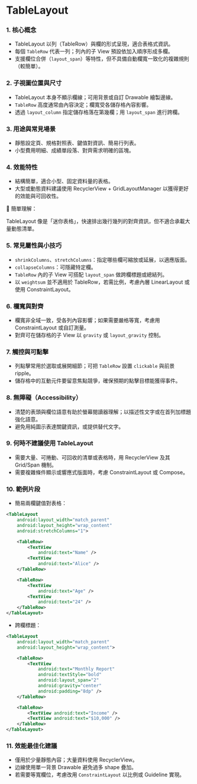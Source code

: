 # TableLayout

### 1. 核心概念

- TableLayout 以列（TableRow）與欄的形式呈現，適合表格式資訊。
- 每個 `TableRow` 代表一列；列內的子 View 預設依加入順序形成多欄。
- 支援欄位合併（`layout_span`）等特性，但不具備自動欄寬一致化的複雜規則（較簡單）。

### 2. 子視圖位置與尺寸

- TableLayout 本身不顯示欄線；可用背景或自訂 Drawable 繪製邊線。
- `TableRow` 高度通常由內容決定；欄寬受各儲存格內容影響。
- 透過 `layout_column` 指定儲存格落在第幾欄；用 `layout_span` 進行跨欄。

### 3. 用途與常見場景

- 靜態設定頁、規格對照表、鍵值對資訊、簡易行列表。
- 小型費用明細、成績單段落、對齊需求明確的區塊。

### 4. 效能特性

- 結構簡單，適合小型、固定資料量的表格。
- 大型或動態資料建議使用 RecyclerView + GridLayoutManager 以獲得更好的效能與可回收性。

📌 簡單理解：

TableLayout 像是「迷你表格」，快速排出幾行幾列的對齊資訊，但不適合承載大量動態清單。

### 5. 常見屬性與小技巧

- `shrinkColumns`、`stretchColumns`：指定哪些欄可縮放或延展，以適應版面。
- `collapseColumns`：可隱藏特定欄。
- `TableRow` 內的子 View 可搭配 `layout_span` 做跨欄標題或總結列。
- 以 `weightsum` 並不適用於 TableRow，若需比例，考慮內層 LinearLayout 或使用 ConstraintLayout。

### 6. 欄寬與對齊

- 欄寬非全域一致，受各列內容影響；如果需要嚴格等寬，考慮用 ConstraintLayout 或自訂測量。
- 對齊可在儲存格的子 View 以 `gravity` 或 `layout_gravity` 控制。

### 7. 觸控與可點擊

- 列點擊常用於選取或展開細節；可把 `TableRow` 設置 `clickable` 與前景 ripple。
- 儲存格中的互動元件要留意焦點競爭，確保預期的點擊目標能獲得事件。

### 8. 無障礙（Accessibility）

- 清楚的表頭與欄位語意有助於螢幕閱讀器理解；以描述性文字或在首列加標題強化語意。
- 避免用純圖示表達關鍵資訊，或提供替代文字。

### 9. 何時不建議使用 TableLayout

- 需要大量、可捲動、可回收的清單或表格時，用 RecyclerView 及其 Grid/Span 機制。
- 需要複雜條件顯示或響應式版面時，考慮 ConstraintLayout 或 Compose。

### 10. 範例片段

- 簡易兩欄鍵值對表格：

```xml
<TableLayout
    android:layout_width="match_parent"
    android:layout_height="wrap_content"
    android:stretchColumns="1">

    <TableRow>
        <TextView
            android:text="Name" />
        <TextView
            android:text="Alice" />
    </TableRow>

    <TableRow>
        <TextView
            android:text="Age" />
        <TextView
            android:text="24" />
    </TableRow>
</TableLayout>
```

- 跨欄標題：

```xml
<TableLayout
    android:layout_width="match_parent"
    android:layout_height="wrap_content">

    <TableRow>
        <TextView
            android:text="Monthly Report"
            android:textStyle="bold"
            android:layout_span="2"
            android:gravity="center"
            android:padding="8dp" />
    </TableRow>

    <TableRow>
        <TextView android:text="Income" />
        <TextView android:text="$10,000" />
    </TableRow>
</TableLayout>
```

### 11. 效能最佳化建議

- 僅用於少量靜態內容；大量資料使用 RecyclerView。
- 边線使用單一背景 Drawable 避免過多 shape 疊加。
- 若需要等寬欄位，考慮改用 `ConstraintLayout` 以比例或 Guideline 實現。